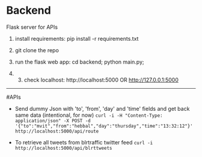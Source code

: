 # Backend
Flask server for APIs

1) install requirements:	pip install -r requirements.txt

2) git clone the repo

3) run the flask web app: 	cd backend; python main.py;

4) 3) check localhost:		http://localhost:5000 OR http://127.0.0.1:5000



---------
#APIs

- Send dummy Json with 'to', 'from', 'day' and 'time' fields and get back same data (intentional, for now)
```curl -i -H "Content-Type: application/json" -X POST -d '{"to":"mvit","from":"hebbal","day":"thursday","time":"13:32:12"}' http://localhost:5000/api/route```

- To retrieve all tweets from blrtraffic twitter feed
```curl -i http://localhost:5000/api/blrttweets```

	